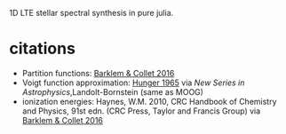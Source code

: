 1D LTE stellar spectral synthesis in pure julia.

# citations
 - Partition functions: [Barklem & Collet 2016](https://ui.adsabs.harvard.edu/abs/2016A%26A...588A..96B/abstract)
 - Voigt function approximation: [Hunger 1965](https://ui.adsabs.harvard.edu/abs/1956ZA.....39...36H/abstract) via _New Series in Astrophysics_,Landolt-Bornstein (same as MOOG)
 - ionization energies: Haynes, W.M. 2010, CRC Handbook of Chemistry and Physics, 91st edn. (CRC Press, Taylor and Francis Group) via [Barklem & Collet 2016](https://ui.adsabs.harvard.edu/abs/2016A%26A...588A..96B/abstract)
